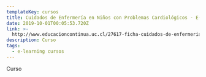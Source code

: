 ```yaml
---
templateKey: cursos
title: Cuidados de Enfermería en Niños con Problemas Cardiológicos - E-Learning
date: 2019-10-01T00:05:53.720Z
link: >-
  http://www.educacioncontinua.uc.cl/27617-ficha-cuidados-de-enfermeria-en-ninoscon-problemas-cardiologicos
description: Curso
tags:
  - e-learning cursos
---
```

Curso

